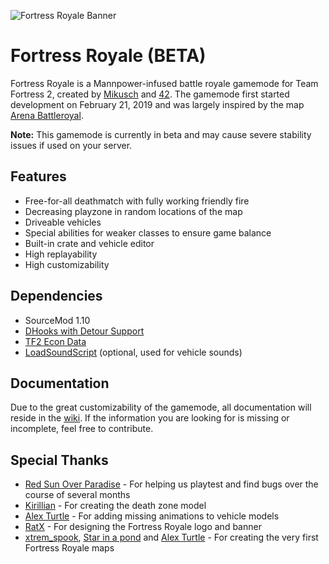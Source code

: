 
![Fortress Royale Banner](https://user-images.githubusercontent.com/25514044/103442158-f87efb00-4c53-11eb-9dfa-80fa82685c65.png)

# Fortress Royale (BETA)

Fortress Royale is a Mannpower-infused battle royale gamemode for Team Fortress 2, created by [Mikusch](https://github.com/Mikusch) and [42](https://github.com/FortyTwoFortyTwo).
The gamemode first started development on February 21, 2019 and was largely inspired by the map [Arena Battleroyal](https://tf2maps.net/downloads/arena-battleroyal.6843).

**Note:** This gamemode is currently in beta and may cause severe stability issues if used on your server.

## Features
* Free-for-all deathmatch with fully working friendly fire
* Decreasing playzone in random locations of the map
* Driveable vehicles
* Special abilities for weaker classes to ensure game balance
* Built-in crate and vehicle editor
* High replayability
* High customizability

## Dependencies
* SourceMod 1.10
* [DHooks with Detour Support](https://forums.alliedmods.net/showpost.php?p=2588686&postcount=589)
* [TF2 Econ Data](https://forums.alliedmods.net/showthread.php?t=315011)
* [LoadSoundScript](https://github.com/haxtonsale/LoadSoundScript) (optional, used for vehicle sounds)

## Documentation
Due to the great customizability of the gamemode, all documentation will reside in the [wiki](https://github.com/Mikusch/fortress-royale/wiki). If the information you are looking for is missing or incomplete, feel free to contribute.

## Special Thanks
* [Red Sun Over Paradise](https://redsun.tf) - For helping us playtest and find bugs over the course of several months
* [Kirillian](https://github.com/KirillianAmu) - For creating the death zone model
* [Alex Turtle](https://github.com/Alex-Turtle) - For adding missing animations to vehicle models
* [RatX](https://github.com/ratx150) - For designing the Fortress Royale logo and banner
* [xtrem_spook](https://github.com/Xtremspook), [Star in a pond](https://github.com/StarInAPond) and [Alex Turtle](https://github.com/Alex-Turtle) - For creating the very first Fortress Royale maps
